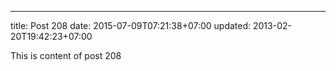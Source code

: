 ---
title: Post 208
date: 2015-07-09T07:21:38+07:00
updated: 2013-02-20T19:42:23+07:00

This is content of post 208